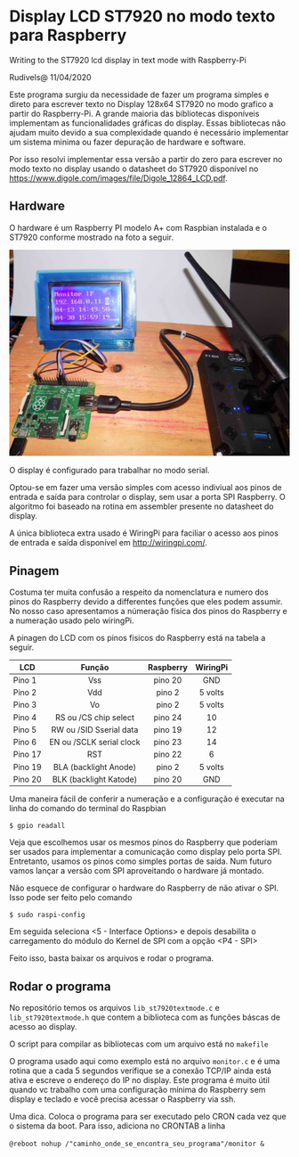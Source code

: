 # Display LCD ST7920 no modo texto para Raspberry
Writing to the ST7920 lcd display in text mode with Raspberry-Pi

Rudivels@ 11/04/2020

Este programa surgiu da necessidade de fazer um programa simples e direto para 
escrever texto no Display 128x64 ST7920 no modo grafico a partir do Raspberry-Pi.
A grande maioria das bibliotecas disponíveis implementam as funcionalidades gráficas 
do display. Essas bibliotecas não ajudam muito devido a sua complexidade quando é necessário implementar um sistema minima ou fazer depuração de hardware e software.

Por isso resolvi implementar essa versão a partir do zero para escrever no modo texto no display usando o datasheet do ST7920 disponível no  <https://www.digole.com/images/file/Digole_12864_LCD.pdf>.

## Hardware
O hardware é um Raspberry PI modelo A+ com Raspbian instalada e o ST7920 conforme mostrado na foto a seguir. 

![Alt text](./fotolcd.jpg)


O display é configurado para trabalhar no modo serial.

Optou-se em fazer uma versão simples com acesso indiviual aos pinos de entrada e saída para controlar o display, sem usar a porta SPI Raspberry. 
O algoritmo foi baseado na rotina em assembler presente no datasheet do display. 

A única biblioteca extra usado é WiringPi para faciliar o acesso aos pinos de entrada e saída disponível em <http://wiringpi.com/>.


## Pinagem


Costuma ter muita confusão a respeito da nomenclatura e numero dos pinos do Raspberry devido a differentes funções que eles podem assumir. No nosso caso apresentamos a númeração física dos pinos do Raspberry e a numeração usado pelo wiringPi.

A pinagen do LCD com os pinos fisicos do Raspberry está na tabela a seguir.


| LCD       | Função                    |  Raspberry | WiringPi |       
|-----------|:-------------------------:|:----------:|:--------:|
| Pino  1   | Vss                       | pino 20    | GND      |
| Pino  2   | Vdd                       | pino  2    | 5 volts  |
| Pino  3   | Vo                        | pino  2    | 5 volts  |
| Pino  4   | RS ou /CS  chip select    | pino 24    | 10       | 
| Pino  5   | RW ou /SID Sserial data   | pino 19    | 12       | 
| Pino  6   | EN ou /SCLK serial clock  | pino 23    | 14       | 
| Pino 17   | RST                       | pino 22    |  6       | 
| Pino 19   | BLA (backlight Anode)     | pino  2    | 5 volts  |
| Pino 20   | BLK (backlight Katode)    | pino 20    | GND      |

Uma maneira fácil de conferir a numeração e a configuração é executar na linha do comando do terminal do Raspbian 

```
$ gpio readall
```

Veja que escolhemos usar os mesmos pinos do Raspberry que poderiam ser usados para implementar a comunicação como display pelo porta SPI. Entretanto, usamos os pinos como simples portas de saída. Num futuro vamos lançar a versão com SPI aproveitando o hardware já montado.

Não esquece de configurar o hardware do Raspberry de não ativar o SPI. Isso pode ser feito pelo comando 

```
$ sudo raspi-config
```


Em seguida seleciona <5 - Interface Options>  e depois desabilita o carregamento do módulo do Kernel de SPI com a opção  <P4 - SPI>

Feito isso, basta baixar os arquivos e rodar o programa.

## Rodar o programa
No repositório temos os arquivos 
`lib_st7920textmode.c` e
`lib_st7920textmode.h` que contem a biblioteca com as funções báscas de acesso ao display. 

O script para compilar as bibliotecas com um arquivo está no `makefile`

O programa usado aqui como exemplo está no arquivo `monitor.c` e é uma rotina que a cada 5 segundos verifique se a conexão TCP/IP ainda está ativa e escreve o endereço do IP no display. 
Este programa é muito útil quando vc trabalho com uma configuração mínima do Raspberry sem display e teclado e você precisa acessar o Raspberry via ssh. 

Uma dica. Coloca o programa para ser executado pelo CRON cada vez que o sistema da boot.
Para isso, adiciona no CRONTAB a linha 

`@reboot nohup /"caminho_onde_se_encontra_seu_programa"/monitor &
`